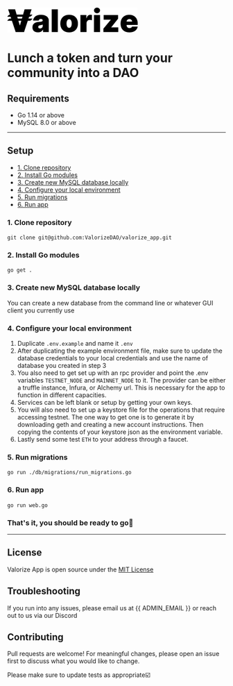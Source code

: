 ![Valorize App](valorize.png)

# Lunch a token and turn your community into a DAO

## Requirements
- Go 1.14 or above
- MySQL 8.0 or above

---

## Setup

  - [1. Clone repository](#1-clone-repository)
  - [2. Install Go modules](#2-install-go-modules)
  - [3. Create new MySQL database locally](#3-create-new-mysql-database-locally)
  - [4. Configure your local environment](#4-configure-your-local-environment)
  - [5. Run migrations](#5-run-migrations)
  - [6. Run app](#6-run-app)

### 1. Clone repository

```
git clone git@github.com:ValorizeDAO/valorize_app.git
```

### 2. Install Go modules

```
go get .
```

### 3. Create new MySQL database locally
You can create a new database from the command line or whatever GUI client you currently use

### 4. Configure your local environment
1. Duplicate `.env.example` and name it `.env`
2. After duplicating the example environment file, make sure to update the database credentials to your local credentials and use the name of database you created in step 3
3. You also need to get set up with an rpc provider and point the .env variables `TESTNET_NODE` and `MAINNET_NODE` to it. The provider can be either a truffle instance, Infura, or Alchemy url. This is necessary for the app to function in different capacities.
4. Services can be left blank or setup by getting your own keys.
5. You will also need to set up a keystore file for the operations that require accessing testnet. The one way to get one is to generate it by downloading geth and creating a new account instructions. Then copying the contents of your keystore json as the environment variable.
6. Lastly send some test `ETH` to your address through a faucet.

### 5. Run migrations

```
go run ./db/migrations/run_migrations.go
```


### 6. Run app

```
go run web.go
```

### That's it, you should be ready to go🚀

---

## License
Valorize App is open source under the [MIT License](LICENSE.md)

## Troubleshooting
If you run into any issues, please email us at {{ ADMIN_EMAIL }} or reach out to us via our Discord

## Contributing
Pull requests are welcome!
For meaningful changes, please open an issue first to discuss what you would like to change.

Please make sure to update tests as appropriate☑️
